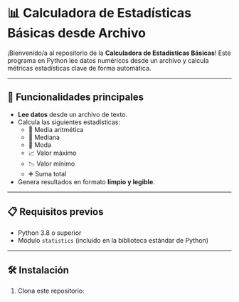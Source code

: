 # 📊 Calculadora de Estadísticas Básicas desde Archivo

¡Bienvenido/a al repositorio de la **Calculadora de Estadísticas Básicas**! Este programa en Python lee datos numéricos desde un archivo y calcula métricas estadísticas clave de forma automática.

---

## 🎯 Funcionalidades principales
- **Lee datos** desde un archivo de texto.
- Calcula las siguientes estadísticas:
  - 📐 Media aritmética
  - 🔢 Mediana
  - 🎯 Moda
  - 📈 Valor máximo
  - 📉 Valor mínimo
  - ➕ Suma total
- Genera resultados en formato **limpio y legible**.

---

## 📋 Requisitos previos
- Python 3.8 o superior
- Módulo `statistics` (incluido en la biblioteca estándar de Python)

---

## 🛠️ Instalación
1. Clona este repositorio: